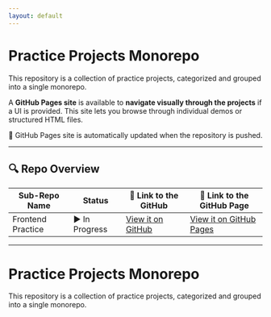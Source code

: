 ```yaml
---
layout: default
---
```

# Practice Projects Monorepo

This repository is a collection of practice projects, categorized and grouped into a single monorepo.

A **GitHub Pages site** is available to **navigate visually through the projects** if a UI is provided. This site lets you browse through individual demos or structured HTML files.

🔗 GitHub Pages site is automatically updated when the repository is pushed.

---
## 🔍 Repo Overview

<!-- START REPO OVERVIEW -->
| Sub-Repo Name | Status | 🔗 Link to the GitHub | 🔗 Link to the GitHub Page |
|---|---|---|---|
| Frontend Practice | ▶️ In Progress | [View it on GitHub](https://github.com/Kizz4/practice/tree/master/frontend_practice) | [View it on GitHub Pages](https://kizz4.github.io/practice/frontend_practice) |

<!-- END REPO OVERVIEW -->
---

# Practice Projects Monorepo

This repository is a collection of practice projects, categorized and grouped into a single monorepo.
